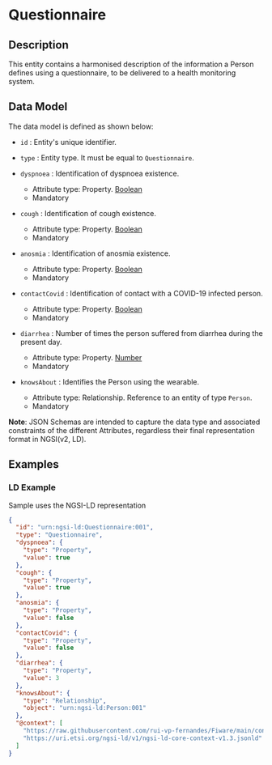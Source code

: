 # Questionnaire

## Description

This entity contains a harmonised description of the information a Person defines using a questionnaire, to be delivered to a health monitoring system.

## Data Model

The data model is defined as shown below:

-   `id` : Entity's unique identifier.

-   `type` : Entity type. It must be equal to `Questionnaire`.

-   `dyspnoea` : Identification of dyspnoea existence.
    -   Attribute type: Property. [Boolean](http://www.w3.org/2001/XMLSchema#boolean)
    -   Mandatory

-   `cough` : Identification of cough existence.
    -   Attribute type: Property. [Boolean](http://www.w3.org/2001/XMLSchema#boolean)
    -   Mandatory

-   `anosmia` : Identification of anosmia existence.
    -   Attribute type: Property. [Boolean](http://www.w3.org/2001/XMLSchema#boolean)
    -   Mandatory

-   `contactCovid` : Identification of contact with a COVID-19 infected person.
    -   Attribute type: Property. [Boolean](http://www.w3.org/2001/XMLSchema#boolean)
    -   Mandatory

-   `diarrhea` : Number of times the person suffered from diarrhea during the present day.
    -   Attribute type: Property. [Number](https://schema.org/Number)
    -   Mandatory

-   `knowsAbout` : Identifies the Person using the wearable.
    -   Attribute type: Relationship. Reference to an entity of type `Person`.
    -   Mandatory



**Note**: JSON Schemas are intended to capture the data type and associated
constraints of the different Attributes, regardless their final representation
format in NGSI(v2, LD).

## Examples

### LD Example

Sample uses the NGSI-LD representation

```json
{
  "id": "urn:ngsi-ld:Questionnaire:001",
  "type": "Questionnaire",
  "dyspnoea": {
    "type": "Property",
    "value": true
  },
  "cough": {
    "type": "Property",
    "value": true
  },
  "anosmia": {
    "type": "Property",
    "value": false
  },
  "contactCovid": {
    "type": "Property",
    "value": false
  },
  "diarrhea": {
    "type": "Property",
    "value": 3
  },
  "knowsAbout": {
    "type": "Relationship",
    "object": "urn:ngsi-ld:Person:001"
  },
  "@context": [
    "https://raw.githubusercontent.com/rui-vp-fernandes/Fiware/main/context.jsonld",
    "https://uri.etsi.org/ngsi-ld/v1/ngsi-ld-core-context-v1.3.jsonld"
  ]
}
```
